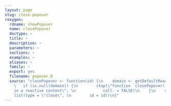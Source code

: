 ```yaml
---
layout: page
slug: close-popover
roxygen:
  rdname: showPopover
  name: closePopover
  doctype: ~
  title: ~
  description: ~
  parameters: ~
  sections: ~
  examples: ~
  aliases: ~
  family: ~
  export: yes
  filename: popover.R
  source: "closePopover <- function(id) {\n    domain <- getDefaultReactiveDomain()\n
    \   if (is.null(domain)) {\n        stop(\"function `closePopover()` must be called
    in a reactive context\", \n            call. = FALSE)\n    }\n    domain$sendCustomMessage(\"dull:popover\",
    list(type = \"close\", \n        id = id))\n}"
---
```

